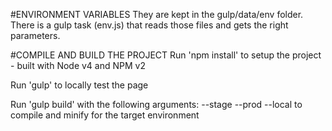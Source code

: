 #ENVIRONMENT VARIABLES
They are kept in the gulp/data/env folder. There is a gulp task (env.js) that reads those files and gets the right parameters.

#COMPILE AND BUILD THE PROJECT
Run 'npm install' to setup the project - built with Node v4 and NPM v2

Run 'gulp' to locally test the page

Run 'gulp build' with the following arguments: --stage --prod --local   to compile and minify for the target environment
